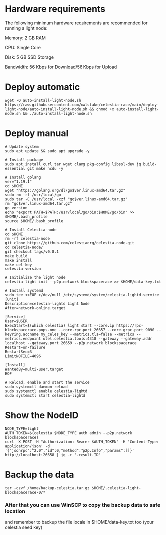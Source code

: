 # Hardware requirements

The following minimum hardware requirements are recommended for running a light node:

   Memory: 2 GB RAM
   
   CPU: Single Core
   
   Disk: 5 GB SSD Storage
   
   Bandwidth: 56 Kbps for Download/56 Kbps for Upload
   
# Deploy automatic
```
wget -O auto-install-light-node.sh https://raw.githubusercontent.com/owlstake/celestia-race/main/deploy-light-node/auto-install-light-node.sh && chmod +x auto-install-light-node.sh && ./auto-install-light-node.sh
```

# Deploy manual
```
# Update system
sudo apt update && sudo apt upgrade -y

# Install package
sudo apt install curl tar wget clang pkg-config libssl-dev jq build-essential git make ncdu -y

# Install golang
ver="1.19.1" 
cd $HOME 
wget "https://golang.org/dl/go$ver.linux-amd64.tar.gz" 
sudo rm -rf /usr/local/go 
sudo tar -C /usr/local -xzf "go$ver.linux-amd64.tar.gz" 
rm "go$ver.linux-amd64.tar.gz"
go version
echo "export PATH=$PATH:/usr/local/go/bin:$HOME/go/bin" >> $HOME/.bash_profile
source $HOME/.bash_profile

# Install Celestia-node
cd $HOME 
rm -rf celestia-node 
git clone https://github.com/celestiaorg/celestia-node.git 
cd celestia-node/ 
git checkout tags/v0.8.1 
make build 
make install 
make cel-key
celestia version

# Initialize the light node
celestia light init --p2p.network blockspacerace >> $HOME/data-key.txt

# Install systemd
sudo tee <<EOF >/dev/null /etc/systemd/system/celestia-lightd.service
[Unit]
Description=celestia-lightd Light Node
After=network-online.target

[Service]
User=$USER
ExecStart=$(which celestia) light start --core.ip https://rpc-blockspacerace.pops.one --core.rpc.port 26657 --core.grpc.port 9090 --keyring.accname my_celes_key --metrics.tls=false --metrics --metrics.endpoint otel.celestia.tools:4318 --gateway --gateway.addr localhost --gateway.port 26659 --p2p.network blockspacerace
Restart=on-failure
RestartSec=3
LimitNOFILE=4096

[Install]
WantedBy=multi-user.target
EOF

# Reload, enable and start the service
sudo systemctl daemon-reload
sudo systemctl enable celestia-lightd
sudo systemctl start celestia-lightd
```

# Show the NodeID
```
NODE_TYPE=light
AUTH_TOKEN=$(celestia $NODE_TYPE auth admin --p2p.network blockspacerace)
curl -X POST -H "Authorization: Bearer $AUTH_TOKEN" -H 'Content-Type: application/json' -d '{"jsonrpc":"2.0","id":0,"method":"p2p.Info","params":[]}' http://localhost:26658 | jq -r '.result.ID'
```
# Backup the data
```
tar -czvf /home/backup-celestia.tar.gz $HOME/.celestia-light-blockspacerace-0/* 
```
### After that you can use WinSCP to copy the backup data to safe location

and remember to backup the file locale in $HOME/data-key.txt too (your celestia seed key)

